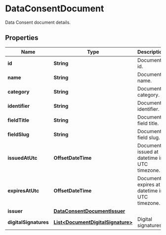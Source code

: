 

# DataConsentDocument

Data Consent document details.

## Properties

| Name | Type | Description | Notes |
|------------ | ------------- | ------------- | -------------|
|**id** | **String** | Document id. |  |
|**name** | **String** | Document name. |  |
|**category** | **String** | Document category. |  |
|**identifier** | **String** | Document identifier. |  |
|**fieldTitle** | **String** | Document field title. |  |
|**fieldSlug** | **String** | Document field slug. |  |
|**issuedAtUtc** | **OffsetDateTime** | Document issued at datetime in UTC timezone. |  |
|**expiresAtUtc** | **OffsetDateTime** | Document expires at datetime in UTC timezone. |  [optional] |
|**issuer** | [**DataConsentDocumentIssuer**](DataConsentDocumentIssuer.md) |  |  |
|**digitalSignatures** | [**List&lt;DocumentDigitalSignature&gt;**](DocumentDigitalSignature.md) | Digital signatures. |  |




